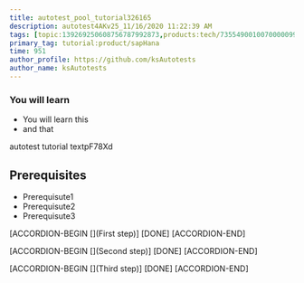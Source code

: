 ```yaml
---
title: autotest_pool_tutorial326165
description: autotest4AKv25_11/16/2020 11:22:39 AM
tags: [topic:139269250608756787992873,products:tech/73554900100700000996,tutorial:experience/advanced]
primary_tag: tutorial:product/sapHana
time: 951
author_profile: https://github.com/ksAutotests
author_name: ksAutotests
---
```

### You will learn
- You will learn this
- and that

autotest tutorial textpF78Xd

## Prerequisites
- Prerequisute1
- Prerequisute2
- Prerequisute3

[ACCORDION-BEGIN [](First step)]
[DONE]
[ACCORDION-END]

[ACCORDION-BEGIN [](Second step)]
[DONE]
[ACCORDION-END]

[ACCORDION-BEGIN [](Third step)]
[DONE]
[ACCORDION-END]

